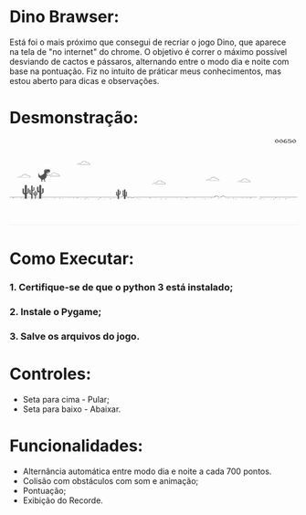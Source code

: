 # Dino Brawser:
Está foi o mais próximo que consegui de recriar o jogo Dino, que aparece na tela de "no internet" do chrome. O objetivo é correr o máximo possível desviando de cactos e pássaros, alternando entre o modo dia e noite com base na pontuação. Fiz no intuito de práticar meus conhecimentos, mas estou aberto para dicas e observações.

# Desmonstração:
![Clique aqui para ver a demonstração do jogo](GIF%20Dino%20Brawser.gif)

# Como Executar:
### 1. Certifique-se de que o python 3 está instalado;
### 2. Instale o Pygame;
### 3. Salve os arquivos do jogo.

# Controles:
- Seta para cima - Pular;
- Seta para baixo - Abaixar.

# Funcionalidades:
- Alternância automática entre modo dia e noite a cada 700 pontos.
- Colisão com obstáculos com som e animação;
- Pontuação;
- Exibição do Recorde.
